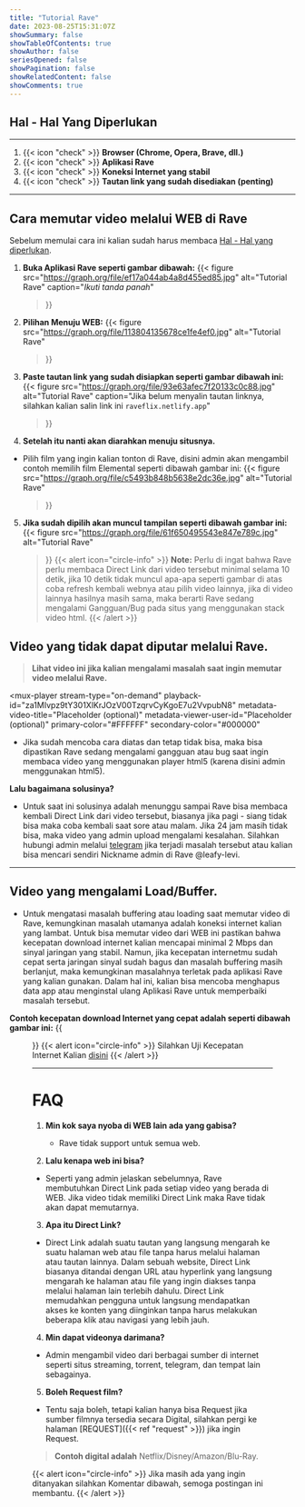 ```yaml
---
title: "Tutorial Rave"
date: 2023-08-25T15:31:07Z
showSummary: false
showTableOfContents: true
showAuthor: false
seriesOpened: false
showPagination: false
showRelatedContent: false
showComments: true
---
```



## Hal - Hal Yang Diperlukan
---

1. {{< icon "check" >}} **Browser (Chrome, Opera, Brave, dll.)**
2. {{< icon "check" >}} **Aplikasi Rave**
3. {{< icon "check" >}} **Koneksi Internet yang stabil**
4. {{< icon "check" >}} **Tautan link yang sudah disediakan (penting)**
---
## Cara memutar video melalui WEB di Rave

Sebelum memulai cara ini kalian sudah harus membaca [Hal - Hal yang diperlukan](#hal---hal-yang-diperlukan).
   

1. **Buka Aplikasi Rave seperti gambar dibawah:**
   {{< figure
    src="https://graph.org/file/ef17a044ab4a8d455ed85.jpg"
    alt="Tutorial Rave"
    caption="_Ikuti tanda panah_"
    >}}

2. **Pilihan Menuju WEB:**
{{< figure
    src="https://graph.org/file/113804135678ce1fe4ef0.jpg"
    alt="Tutorial Rave"
    >}}

3. **Paste tautan link yang sudah disiapkan seperti gambar dibawah ini:**
   {{< figure
    src="https://graph.org/file/93e63afec7f20133c0c88.jpg"
    alt="Tutorial Rave"
    caption="Jika belum menyalin tautan linknya, silahkan kalian salin link ini `raveflix.netlify.app`"
    >}}

4. **Setelah itu nanti akan diarahkan menuju situsnya.**
- Pilih film yang ingin kalian tonton di Rave, disini admin akan mengambil contoh memilih film Elemental seperti dibawah gambar ini:
  {{< figure
    src="https://graph.org/file/c5493b848b5638e2dc36e.jpg"
    alt="Tutorial Rave"
    >}}

5. **Jika sudah dipilih akan muncul tampilan seperti dibawah gambar ini:**
  {{< figure
    src="https://graph.org/file/61f650495543e847e789c.jpg"
    alt="Tutorial Rave"
    >}}
{{< alert icon="circle-info" >}}
**Note:** Perlu di ingat bahwa Rave perlu membaca Direct Link dari video tersebut minimal selama 10 detik, jika 10 detik tidak muncul apa-apa seperti gambar di atas coba refresh kembali webnya atau pilih video lainnya, jika di video lainnya hasilnya masih sama, maka berarti Rave sedang mengalami Gangguan/Bug pada situs yang menggunakan stack video html. 
{{< /alert >}}

## Video yang tidak dapat diputar melalui Rave.

 > **Lihat video ini jika kalian mengalami masalah saat ingin memutar video melalui Rave.**
 
 <script src="https://cdn.jsdelivr.net/npm/@mux/mux-player"></script>
<mux-player
  stream-type="on-demand"
  playback-id="za1MIvpz9tY301XlKrJOzV00TzqrvCyKgoE7u2VvpubN8"
  metadata-video-title="Placeholder (optional)"
  metadata-viewer-user-id="Placeholder (optional)"
  primary-color="#FFFFFF"
  secondary-color="#000000"
></mux-player>

- Jika sudah mencoba cara diatas dan tetap tidak bisa, maka bisa dipastikan Rave sedang mengalami gangguan atau bug saat ingin membaca video yang menggunakan player html5 (karena disini admin menggunakan html5).

**Lalu bagaimana solusinya?**
 
- Untuk saat ini solusinya adalah menunggu sampai Rave bisa membaca kembali Direct Link dari video tersebut, biasanya jika pagi - siang tidak bisa maka coba kembali saat sore atau malam. Jika 24 jam masih tidak bisa, maka video yang admin upload mengalami kesalahan. Silahkan hubungi admin melalui [telegram](https://t.me/synerize) jika terjadi masalah tersebut atau kalian bisa mencari sendiri Nickname admin di Rave @leafy-levi.
---

## Video yang mengalami Load/Buffer.

- Untuk mengatasi masalah buffering atau loading saat memutar video di Rave, kemungkinan masalah utamanya adalah koneksi internet kalian yang lambat. Untuk bisa memutar video dari WEB ini pastikan bahwa kecepatan download internet kalian mencapai minimal 2 Mbps dan sinyal jaringan yang stabil. Namun, jika kecepatan internetmu sudah cepat serta jaringan sinyal sudah bagus dan masalah buffering masih berlanjut, maka kemungkinan masalahnya terletak pada aplikasi Rave yang kalian gunakan. Dalam hal ini, kalian bisa mencoba menghapus data app atau menginstal ulang Aplikasi Rave untuk memperbaiki masalah tersebut.

**Contoh kecepatan download Internet yang cepat adalah seperti dibawah gambar ini:**
{{<figure src="https://graph.org/file/113493b2f977648837345.jpg"
    alt="Tutorial Rave"
    caption="`Disini admin sudah memiliki kecepatan Internet yang terbilang cepat yaitu sebesar 32.5 mbps yang berarti admin memiliki kecepatan download yaitu 3.2 mbps`"
    >}}
{{< alert icon="circle-info" >}}
Silahkan Uji Kecepatan Internet Kalian [disini](https://www.google.com/m?q=speedtest&client=ms-opera-mobile&channel=new&espv=1)
{{< /alert >}}

---
# FAQ

1. **Min kok saya nyoba di WEB lain ada yang gabisa?**
   - Rave tidak support untuk semua web.
   
2. **Lalu kenapa web ini bisa?**
- Seperti yang admin jelaskan sebelumnya, Rave membutuhkan Direct Link pada setiap video yang berada di WEB. Jika video tidak memiliki Direct Link maka Rave tidak akan dapat memutarnya.

3. **Apa itu Direct Link?**
- Direct Link adalah suatu tautan yang langsung mengarah ke suatu halaman web atau file tanpa harus melalui halaman atau tautan lainnya. Dalam sebuah website, Direct Link biasanya ditandai dengan URL atau hyperlink yang langsung mengarah ke halaman atau file yang ingin diakses tanpa melalui halaman lain terlebih dahulu. Direct Link memudahkan pengguna untuk langsung mendapatkan akses ke konten yang diinginkan tanpa harus melakukan beberapa klik atau navigasi yang lebih jauh.

4. **Min dapat videonya darimana?**

- Admin mengambil video dari berbagai sumber di internet seperti situs streaming, torrent, telegram, dan tempat lain sebagainya.

5. **Boleh Request film?**
- Tentu saja boleh, tetapi kalian hanya bisa Request jika sumber filmnya tersedia secara Digital, silahkan pergi ke halaman [REQUEST]({{< ref "request" >}}) jika ingin Request.
> **Contoh digital adalah** Netflix/Disney/Amazon/Blu-Ray.

{{< alert icon="circle-info" >}}
Jika masih ada yang ingin ditanyakan silahkan Komentar dibawah, semoga postingan ini membantu.
{{< /alert >}}